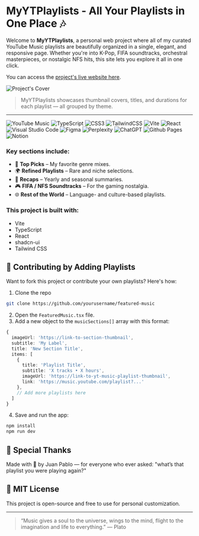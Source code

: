 # MyYTPlaylists - All Your Playlists in One Place 🎶

Welcome to **MyYTPlaylists**, a personal web project where all of my curated YouTube Music playlists are beautifully organized in a single, elegant, and responsive page. Whether you're into K-Pop, FIFA soundtracks, orchestral masterpieces, or nostalgic NFS hits, this site lets you explore it all in one click.

You can access the [project's live website here](https://juanpablodesigner.github.io/My_YT_PlaylistsV2/).

![Project's Cover](https://i.imgur.com/Kj7ZZCq.png)

> MyYTPlaylists showcases thumbnail covers, titles, and durations for each playlist — all grouped by theme.

---
![YouTube Music](https://img.shields.io/badge/YouTube_Music-FF0000?style=for-the-badge&logo=youtube-music&logoColor=white) ![TypeScript](https://img.shields.io/badge/typescript-%23007ACC.svg?style=for-the-badge&logo=typescript&logoColor=white) ![CSS3](https://img.shields.io/badge/css3-%231572B6.svg?style=for-the-badge&logo=css3&logoColor=white) ![TailwindCSS](https://img.shields.io/badge/tailwindcss-%2338B2AC.svg?style=for-the-badge&logo=tailwind-css&logoColor=white) ![Vite](https://img.shields.io/badge/vite-%23646CFF.svg?style=for-the-badge&logo=vite&logoColor=white) ![React](https://img.shields.io/badge/react-%2320232a.svg?style=for-the-badge&logo=react&logoColor=%2361DAFB) ![Visual Studio Code](https://img.shields.io/badge/Visual%20Studio%20Code-0078d7.svg?style=for-the-badge&logo=visual-studio-code&logoColor=white) ![Figma](https://img.shields.io/badge/figma-%23F24E1E.svg?style=for-the-badge&logo=figma&logoColor=white) ![Perplexity](https://img.shields.io/badge/perplexity-000000?style=for-the-badge&logo=perplexity&logoColor=088F8F) ![ChatGPT](https://img.shields.io/badge/chatGPT-74aa9c?style=for-the-badge&logo=openai&logoColor=white) ![Github Pages](https://img.shields.io/badge/github%20pages-121013?style=for-the-badge&logo=github&logoColor=white) ![Notion](https://img.shields.io/badge/Notion-%23000000.svg?style=for-the-badge&logo=notion&logoColor=white)

### Key sections include:

- 🎵 **Top Picks** – My favorite genre mixes.
- 🌍 **Refined Playlists** – Rare and niche selections.
- 🔁 **Recaps** – Yearly and seasonal summaries.
- 🎮 **FIFA / NFS Soundtracks** – For the gaming nostalgia.
- 🌐 **Rest of the World** – Language- and culture-based playlists.

### This project is built with:

* Vite
* TypeScript
* React
* shadcn-ui
* Tailwind CSS


## 🧩 Contributing by Adding Playlists

Want to fork this project or contribute your own playlists? Here's how:

1. Clone the repo

```bash
git clone https://github.com/yourusername/featured-music
```

2. Open the `FeaturedMusic.tsx` file.
3. Add a new object to the `musicSections[]` array with this format:

```ts
{
  imageUrl: 'https://link-to-section-thumbnail',
  subtitle: 'My Label',
  title: 'New Section Title',
  items: [
    {
      title: 'Playlist Title',
      subtitle: 'X tracks • X hours',
      imageUrl: 'https://link-to-yt-music-playlist-thumbnail',
      link: 'https://music.youtube.com/playlist?...'
    },
    // Add more playlists here
  ]
}
```

4. Save and run the app:

```bash
npm install
npm run dev
```

## 🙌 Special Thanks

Made with 💜 by Juan Pablo — for everyone who ever asked: "what’s that playlist you were playing again?"

## 📄 MIT License

This project is open-source and free to use for personal customization.

---

> “Music gives a soul to the universe, wings to the mind, flight to the imagination and life to everything.” — Plato

